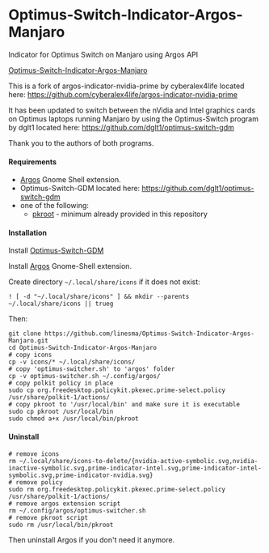 # Optimus-Switch-Indicator-Argos-Manjaro
Indicator for Optimus Switch on Manjaro using Argos API

[Optimus-Switch-Indicator-Argos-Manjaro](https://github.com/linesma/Optimus-Switch-Indicator-Argos-Manjaro/blob/master/screenshots/optimus-switcher.jpg)

This is a fork of argos-indicator-nvidia-prime by cyberalex4life located here: https://github.com/cyberalex4life/argos-indicator-nvidia-prime

It has been updated to switch between the nVidia and Intel graphics cards on Optimus laptops running Manjaro by using the Optimus-Switch program by dglt1 located here: https://github.com/dglt1/optimus-switch-gdm

Thank you to the authors of both programs.

#### Requirements
- [Argos](https://extensions.gnome.org/extension/1176/argos/) Gnome Shell extension.
- Optimus-Switch-GDM located here: https://github.com/dglt1/optimus-switch-gdm
- one of the following:
    - [pkroot](https://github.com/cyberalex4life/pkroot) - minimum already provided in this repository

#### Installation
Install [Optimus-Switch-GDM](https://github.com/dglt1/optimus-switch-gdm)

Install [Argos](https://extensions.gnome.org/extension/1176/argos/) Gnome-Shell extension.

Create directory `~/.local/share/icons` if it does not exist:
```
! [ -d "~/.local/share/icons" ] && mkdir --parents ~/.local/share/icons || trueg
```

Then:
```
git clone https://github.com/linesma/Optimus-Switch-Indicator-Argos-Manjaro.git
cd Optimus-Switch-Indicator-Argos-Manjaro
# copy icons
cp -v icons/* ~/.local/share/icons/
# copy 'optimus-switcher.sh' to 'argos' folder
cp -v optimus-switcher.sh ~/.config/argos/
# copy polkit policy in place
sudo cp org.freedesktop.policykit.pkexec.prime-select.policy /usr/share/polkit-1/actions/
# copy pkroot to '/usr/local/bin' and make sure it is executable
sudo cp pkroot /usr/local/bin
sudo chmod a+x /usr/local/bin/pkroot
```
#### Uninstall
```
# remove icons
rm ~/.local/share/icons-to-delete/{nvidia-active-symbolic.svg,nvidia-inactive-symbolic.svg,prime-indicator-intel.svg,prime-indicator-intel-symbolic.svg,prime-indicator-nvidia.svg}
# remove policy
sudo rm org.freedesktop.policykit.pkexec.prime-select.policy /usr/share/polkit-1/actions/
# remove argos extension script
rm ~/.config/argos/optimus-switcher.sh
# remove pkroot script
sudo rm /usr/local/bin/pkroot
```
Then uninstall Argos if you don't need it anymore.

